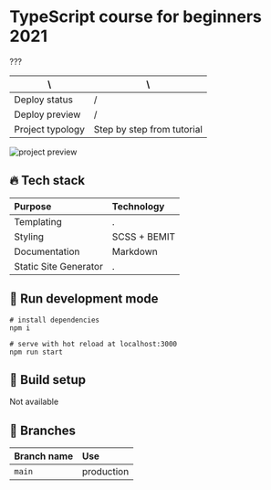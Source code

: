 # TypeScript course for beginners 2021

???

| \                | \                          |
|------------------|----------------------------|
| Deploy status    | /                          |
| Deploy preview   | /                          |
| Project typology | Step by step from tutorial |


![project preview](docs/project-preview.png)

## 🔥 Tech stack

| Purpose               | Technology   |
|:----------------------|:-------------|
| Templating            | .            |
| Styling               | SCSS + BEMIT |
| Documentation         | Markdown     |
| Static Site Generator | .            |

## 🌊 Run development mode

```shell
# install dependencies
npm i

# serve with hot reload at localhost:3000
npm run start
```

## 🧳 Build setup

Not available

## 🌿 Branches

| Branch name | Use          |
|:------------|:-------------|
| `main`      | production   |
